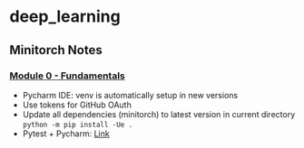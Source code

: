 # deep_learning
 
## Minitorch Notes
### [Module 0 - Fundamentals](https://minitorch.github.io/index.html)
* Pycharm IDE: venv is automatically setup in new versions 
* Use tokens for GitHub OAuth
* Update all dependencies (minitorch) to latest version in current directory ` python -m pip install -Ue . ` 
* Pytest + Pycharm: [Link](https://www.jetbrains.com/help/pycharm/pytest.html)

